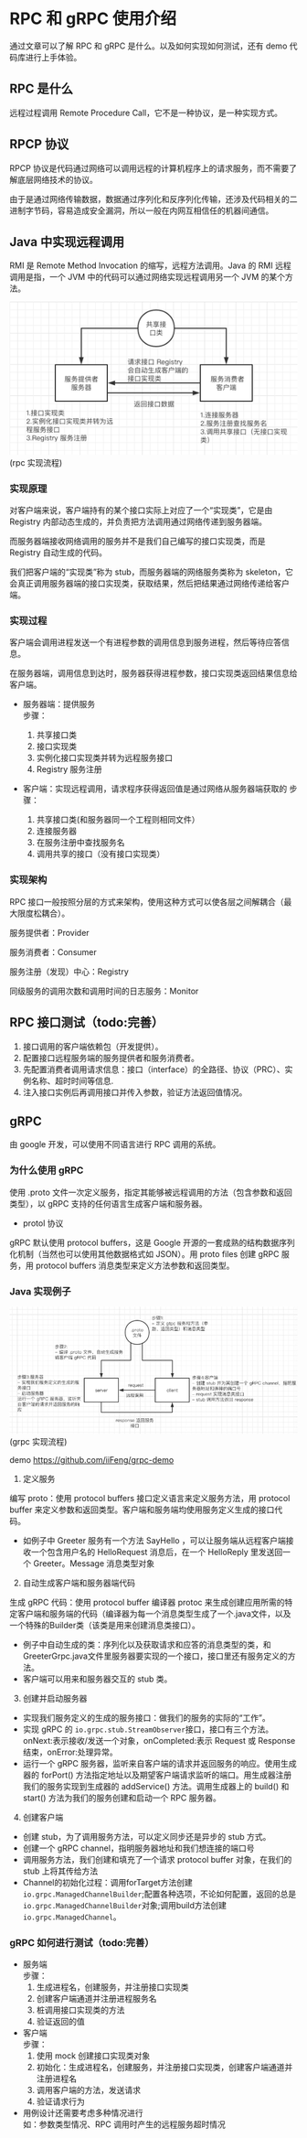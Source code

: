 # RPC 和 gRPC 使用介绍
通过文章可以了解 RPC 和 gRPC 是什么。以及如何实现如何测试，还有 demo 代码库进行上手体验。

## RPC 是什么

远程过程调用 Remote Procedure Call，它不是一种协议，是一种实现方式。

## RPCP 协议

RPCP 协议是代码通过网络可以调用远程的计算机程序上的请求服务，而不需要了解底层网络技术的协议。

由于是通过网络传输数据，数据通过序列化和反序列化传输，还涉及代码相关的二进制字节码，容易造成安全漏洞，所以一般在内网互相信任的机器间通信。

## Java 中实现远程调用

RMI 是 Remote Method Invocation 的缩写，远程方法调用。Java 的 RMI 远程调用是指，一个 JVM 中的代码可以通过网络实现远程调用另一个 JVM 的某个方法。

![](_media/rpc.png)
(rpc 实现流程)

### 实现原理

对客户端来说，客户端持有的某个接口实际上对应了一个“实现类”，它是由 Registry 内部动态生成的，并负责把方法调用通过网络传递到服务器端。

而服务器端接收网络调用的服务并不是我们自己编写的接口实现类，而是 Registry 自动生成的代码。

我们把客户端的“实现类”称为 stub，而服务器端的网络服务类称为 skeleton，它会真正调用服务器端的接口实现类，获取结果，然后把结果通过网络传递给客户端。

### 实现过程

客户端会调用进程发送一个有进程参数的调用信息到服务进程，然后等待应答信息。

在服务器端，调用信息到达时，服务器获得进程参数，接口实现类返回结果信息给客户端。

- 服务器端：提供服务      
    步骤：
    1. 共享接口类
    2. 接口实现类
    3. 实例化接口实现类并转为远程服务接口
    4. Registry 服务注册

- 客户端：实现远程调用，请求程序获得返回值是通过网络从服务器端获取的
    步骤：  
    1. 共享接口类(和服务器同一个工程则相同文件）    
    2. 连接服务器   
    3. 在服务注册中查找服务名   
    4. 调用共享的接口（没有接口实现类） 

### 实现架构

RPC 接口一般按照分层的方式来架构，使用这种方式可以使各层之间解耦合（最大限度松耦合）。

服务提供者：Provider

服务消费者：Consumer

服务注册（发现）中心：Registry 

同级服务的调用次数和调用时间的日志服务：Monitor

## RPC 接口测试（todo:完善）
1. 接口调用的客户端依赖包（开发提供）。
2. 配置接口远程服务端的服务提供者和服务消费者。
3. 先配置消费者调用请求信息：接口（interface）的全路径、协议（PRC）、实例名称、超时时间等信息.
4. 注入接口实例后再调用接口并传入参数，验证方法返回值情况。

## gRPC

由 google 开发，可以使用不同语言进行 RPC 调用的系统。

### 为什么使用 gRPC

使用 .proto 文件一次定义服务，指定其能够被远程调用的方法（包含参数和返回类型），以 gRPC 支持的任何语言生成客户端和服务器。

- protol 协议

gRPC 默认使用 protocol buffers，这是 Google 开源的一套成熟的结构数据序列化机制（当然也可以使用其他数据格式如 JSON）。用 proto files 创建 gRPC 服务，用 protocol buffers 消息类型来定义方法参数和返回类型。

### Java 实现例子
![](_media/grpc.png)
(grpc 实现流程)

demo https://github.com/iiFeng/grpc-demo

1. 定义服务

编写 proto：使用 protocol buffers 接口定义语言来定义服务方法，用 protocol buffer 来定义参数和返回类型。客户端和服务端均使用服务定义生成的接口代码。

- 如例子中 Greeter 服务有一个方法 SayHello ，可以让服务端从远程客户端接收一个包含用户名的 HelloRequest 消息后，在一个 HelloReply 里发送回一个 Greeter。Message 消息类型对象

2. 自动生成客户端和服务器端代码

生成 gRPC 代码：使用 protocol buffer 编译器 protoc 来生成创建应用所需的特定客户端和服务端的代码（编译器为每一个消息类型生成了一个.java文件，以及一个特殊的Builder类（该类是用来创建消息类接口）。

- 例子中自动生成的类：序列化以及获取请求和应答的消息类型的类，和 GreeterGrpc.java文件里服务器要实现的一个接口，接口里还有服务定义的方法。
- 客户端可以用来和服务器交互的 stub 类。

3. 创建并启动服务器

- 实现我们服务定义的生成的服务接口：做我们的服务的实际的“工作”。
- 实现 gRPC 的 `io.grpc.stub.StreamObserver`接口，接口有三个方法。onNext:表示接收/发送一个对象，onCompleted:表示 Request 或 Response 结束，onError:处理异常。
- 运行一个 gRPC 服务器，监听来自客户端的请求并返回服务的响应。使用生成器的 forPort() 方法指定地址以及期望客户端请求监听的端口。用生成器注册我们的服务实现到生成器的 addService() 方法。调用生成器上的 build() 和 start() 方法为我们的服务创建和启动一个 RPC 服务器。

4. 创建客户端

- 创建 stub，为了调用服务方法，可以定义同步还是异步的 stub 方式。
- 创建一个 gRPC channel，指明服务器地址和我们想连接的端口号
- 调用服务方法，我们创建和填充了一个请求 protocol buffer 对象，在我们的 stub 上将其传给方法
- Channel的初始化过程：调用forTarget方法创建`io.grpc.ManagedChannelBuilder`;配置各种选项，不论如何配置，返回的总是`io.grpc.ManagedChannelBuilder`对象;调用build方法创建`io.grpc.ManagedChannel`。       



### gRPC 如何进行测试（todo:完善）
- 服务端        
    步骤：
    1. 生成进程名，创建服务，并注册接口实现类        
    2. 创建客户端通道并注册进程服务名
    3. 桩调用接口实现类的方法
    4. 验证返回的值
- 客户端        
    步骤：
    1. 使用 mock 创建接口实现类对象      
    2. 初始化：生成进程名，创建服务，并注册接口实现类，创建客户端通道并注册进程名      
    3. 调用客户端的方法，发送请求
    4. 验证请求行为        
- 用例设计还需要考虑多种情况进行        
如：参数类型情况、RPC 调用时产生的远程服务超时情况